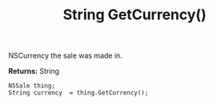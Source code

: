 ﻿---
uid: crmscript_ref_NSSale_GetCurrency
title: String GetCurrency()
intellisense: NSSale.GetCurrency
keywords: NSSale, GetCurrency
so.topic: reference
---

NSCurrency the sale was made in.

**Returns:** String


```crmscript
NSSale thing;
String currency  = thing.GetCurrency();
```


